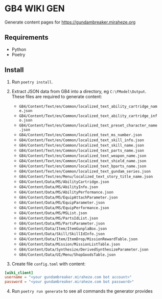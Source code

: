 # GB4 WIKI GEN

Generate content pages for https://gundambreaker.miraheze.org

## Requirements

- Python
- Poetry

## Install

1. Run ``poetry install``.

2. Extract JSON data from GB4 into a directory, eg ``C:\FModel\Output``. These
files are required to generate content:

   - ``GB4/Content/Text/en/Common/localized_text_ability_cartridge_name.json``
   - ``GB4/Content/Text/en/Common/localized_text_ability_cartridge_info.json``
   - ``GB4/Content/Text/en/Common/localized_text_preset_character_name.json``
   - ``GB4/Content/Text/en/Common/localized_text_ms_number.json``
   - ``GB4/Content/Text/en/Common/localized_text_skill_info.json``
   - ``GB4/Content/Text/en/Common/localized_text_skill_name.json``
   - ``GB4/Content/Text/en/Common/localized_text_parts_name.json``
   - ``GB4/Content/Text/en/Common/localized_text_weapon_name.json``
   - ``GB4/Content/Text/en/Common/localized_text_shield_name.json``
   - ``GB4/Content/Text/en/Common/localized_text_bparts_name.json``
   - ``GB4/Content/Text/en/Common/localized_text_gundam_series.json``
   - ``GB4/Content/Text/en/Menu/localized_text_story_title_name.json``
   - ``GB4/Content/Data/MS/AbilityCartridge.json``
   - ``GB4/Content/Data/MS/AbilityInfo.json``
   - ``GB4/Content/Data/MS/AbilityPerformance.json``
   - ``GB4/Content/Data/MS/EquipAttachParameter.json``
   - ``GB4/Content/Data/MS/EquipParameter.json``
   - ``GB4/Content/Data/MS/EquipPerformance.json``
   - ``GB4/Content/Data/MS/MSList.json``
   - ``GB4/Content/Data/MS/PartsIdList.json``
   - ``GB4/Content/Data/MS/PartsParameter.json``
   - ``GB4/Content/Data/Item/ItemGunplaBox.json``
   - ``GB4/Content/Data/Skill/SkillIdInfo.json``
   - ``GB4/Content/Data/Item/ItemDrop/MissionRewardTable.json``
   - ``GB4/Content/Data/Mission/MissionListTable.json``
   - ``GB4/Content/Data/Synthesize/DerivedSynthesizeParameter.json``
   - ``GB4/Content/Data/UI/Menu/ShopGoodsTable.json``

3. Create file ``config.toml`` with content:
  ```toml
  [wiki_client]
  username = "<your gundambreaker.miraheze.com bot account>"
  password = "<your gundambreaker.miraheze.com bot password>"
  ```

4. Run ``poetry run generate`` to see all commands the generator provides